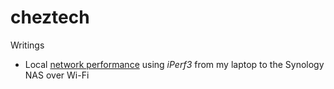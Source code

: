 # cheztech

Writings
* Local [network performance](NetworkPerformance.md) using _iPerf3_ from my laptop to the Synology NAS over Wi-Fi